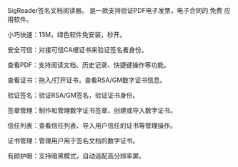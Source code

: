 SigReader签名文档阅读器。 是一款支持验证PDF电子发票，电子合同的 免费 应用软件。

小巧快速：13M，绿色软件免安装，秒开。

安全可信：对接可信CA根证书来验证签名者身份。

查看PDF：支持阅读文档、历史记录、快捷键操作等功能。

查看证书：拖入/打开证书，查看RSA/GM数字证书信息。

验证签名：验证RSA/GM签名，验证证书身份。

签章管理：制作和管理数字证书签章、创建或导入数字证书。

信任列表：查看信任列表、导入用户信任的证书等管理操作。

证书管理：管理用户用于签名文档的数字证书。

有颜护眼：支持暗黑模式，自动适配高分辨率屏。
